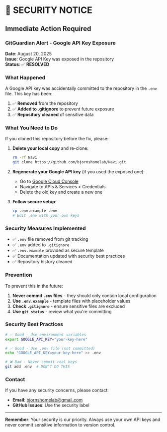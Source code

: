 # 🚨 SECURITY NOTICE

## Immediate Action Required

### GitGuardian Alert - Google API Key Exposure

**Date**: August 20, 2025  
**Issue**: Google API Key was exposed in the repository  
**Status**: ✅ **RESOLVED**

### What Happened

A Google API key was accidentally committed to the repository in the `.env` file. This key has been:

1. ✅ **Removed** from the repository
2. ✅ **Added to .gitignore** to prevent future exposure  
3. ✅ **Repository cleaned** of sensitive data

### What You Need to Do

If you cloned this repository before the fix, please:

1. **Delete your local copy** and re-clone:
   ```bash
   rm -rf Navi
   git clone https://github.com/bjornshomelab/Navi.git
   ```

2. **Regenerate your Google API key** (if you used the exposed one):
   - Go to [Google Cloud Console](https://console.cloud.google.com)
   - Navigate to APIs & Services > Credentials
   - Delete the old key and create a new one

3. **Follow secure setup**:
   ```bash
   cp .env.example .env
   # Edit .env with your own keys
   ```

### Security Measures Implemented

- ✅ `.env` file removed from git tracking
- ✅ `.env` added to `.gitignore`
- ✅ `.env.example` provided as secure template
- ✅ Documentation updated with security best practices
- ✅ Repository history cleaned

### Prevention

To prevent this in the future:

1. **Never commit `.env` files** - they should only contain local configuration
2. **Use `.env.example`** - template files with placeholder values
3. **Check `.gitignore`** - ensure sensitive files are excluded
4. **Use `git status`** - review what you're committing

### Security Best Practices

```bash
# ✅ Good - Use environment variables
export GOOGLE_API_KEY="your-key-here"

# ✅ Good - Use .env file (not committed)
echo "GOOGLE_API_KEY=your-key-here" >> .env

# ❌ Bad - Never commit real keys
git add .env  # DON'T DO THIS
```

### Contact

If you have any security concerns, please contact:
- **Email**: bjornshomelab@gmail.com
- **GitHub Issues**: Use the security label

---

**Remember**: Your security is our priority. Always use your own API keys and never commit sensitive information to version control.
